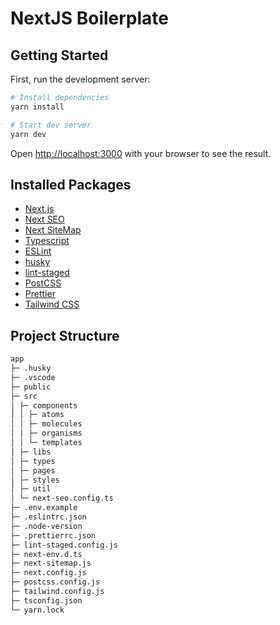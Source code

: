 # NextJS Boilerplate

## Getting Started

First, run the development server:

```bash
# Install dependencies
yarn install

# Start dev server
yarn dev
```

Open [http://localhost:3000](http://localhost:3000) with your browser to see the result.

## Installed Packages

- [Next.js](https://nextjs.org/)
- [Next SEO](https://github.com/garmeeh/next-seo#readme)
- [Next SiteMap](https://github.com/iamvishnusankar/next-sitemap)
- [Typescript](https://www.typescriptlang.org/)
- [ESLint](https://eslint.org/)
- [husky](https://typicode.github.io/husky/#/)
- [lint-staged](https://github.com/okonet/lint-staged#readme)
- [PostCSS](https://postcss.org/)
- [Prettier](https://prettier.io/)
- [Tailwind CSS](https://tailwindcss.com/)

## Project Structure

```md
app
├─ .husky
├─ .vscode
├─ public
├─ src
│ ├─ components
│ │ ├─ atoms
│ │ ├─ molecules
│ │ ├─ organisms
│ │ └─ templates
│ ├─ libs
│ ├─ types
│ ├─ pages
│ ├─ styles
│ ├─ util
│ └─ next-seo.config.ts
├─ .env.example
├─ .eslintrc.json
├─ .node-version
├─ .prettierrc.json
├─ lint-staged.config.js
├─ next-env.d.ts
├─ next-sitemap.js
├─ next.config.js
├─ postcss.config.js
├─ tailwind.config.js
├─ tsconfig.json
└─ yarn.lock
```
